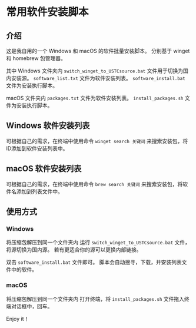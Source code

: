 # 常用软件安装脚本

## 介绍

这是我自用的一个 Windows 和 macOS 的软件批量安装脚本。
分别基于 winget 和 homebrew 包管理器。

其中 Windows 文件夹内
`switch_winget_to_USTCsource.bat` 文件用于切换为国内安装源。
`software_list.txt` 文件为软件安装列表。
`software_install.bat` 文件为安装执行脚本。

macOS 文件夹内
`packages.txt` 文件为软件安装列表。
`install_packages.sh` 文件为安装执行脚本。

## Windows 软件安装列表

可根据自己的需求，在终端中使用命令 `winget search 关键词` 来搜索安装包，将ID添加到软件安装列表中。

## macOS 软件安装列表

可根据自己的需求，在终端中使用命令 `brew search 关键词` 来搜索安装包，将软件名添加到列表文件中。

## 使用方式

### Windows

将压缩包解压到同一个文件夹内
运行 `switch_winget_to_USTCsource.bat` 文件，将源切换为国内源。
若有更适合你的源可以更换内部链接。

双击 `software_install.bat` 文件即可。
脚本会自动搜寻，下载，并安装列表文件中的软件。

### macOS

将压缩包解压到同一个文件夹内
打开终端，将 `install_packages.sh` 文件拖入终端对话框中，回车。

Enjoy it！
